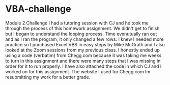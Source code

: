 # VBA-challenge
Module 2 Challenge
I had a tutoring session with CJ and he took me through the process of this homework assignment. We didn't get to finish but I began to understand the looping process. Time evenutually ran out and as I ran the program, it only changed a few rows. I knew I needed more practice so I purchased Excel VBS in easy steps by Mike McGrath and I also looked at the Zoom sessions from my previous class. I honestly ended up using a code (verbatim) from Chegg.com because it was taking me weeks to turn in this assignment and there were many steps that I was missing in order for it to run properly. 
I have also attached the code in which CJ and I worked on for this assignment.
The website I used for Chegg.com
Im resubmitting my work for a better grade.

